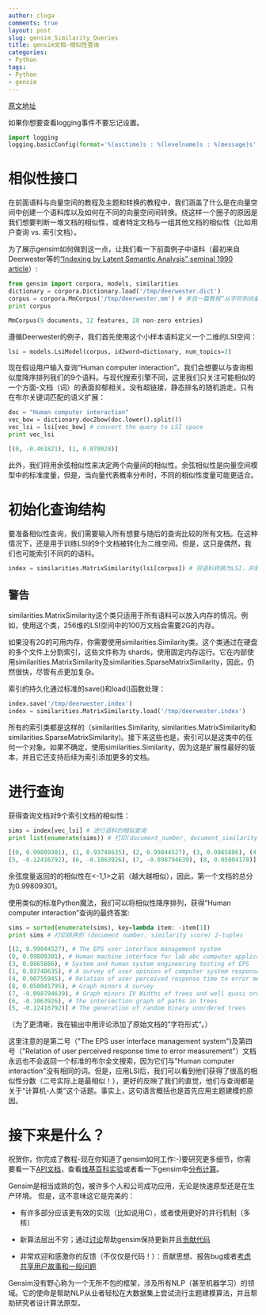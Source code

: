 ```yaml
---
author: cloga
comments: true
layout: post
slug: gensim_Similarity_Queries
title: gensim文档-相似性查询
categories:
- Python
tags:
- Python
- gensim
---
```

[原文地址]

如果你想要查看logging事件不要忘记设置。

```python
import logging
logging.basicConfig(format='%(asctime)s : %(levelname)s : %(message)s', level=logging.INFO)
```

# 相似性接口

在前面语料与向量空间的教程及主题和转换的教程中，我们涵盖了什么是在向量空间中创建一个语料库以及如何在不同的向量空间间转换。绕这样一个圈子的原因是我们想要判断一堆文档的相似性，或者特定文档与一组其他文档的相似性（比如用户查询 vs. 索引文档）。

为了展示gensim如何做到这一点，让我们看一下前面例子中语料（最初来自Deerwester等的[“Indexing by Latent Semantic Analysis” seminal 1990 article]）:

```python
from gensim import corpora, models, similarities
dictionary = corpora.Dictionary.load('/tmp/deerwester.dict')
corpus = corpora.MmCorpus('/tmp/deerwester.mm') # 来自一篇教程“从字符到向量”
print corpus

MmCorpus(9 documents, 12 features, 28 non-zero entries)
```

遵循Deerwester的例子，我们首先使用这个小样本语料定义一个二维的LSI空间：

```python
lsi = models.LsiModel(corpus, id2word=dictionary, num_topics=2)
```

现在假设用户输入查询“Human computer interaction”。我们会想要以与查询相似度降序排列我们的9个语料。与现代搜索引擎不同，这里我们只关注可能相似的一个方面-文档（词）的表面抑郁相关。没有超链接，静态排名的随机游走，只有在布尔关键词匹配的语义扩展：

```python
doc = "Human computer interaction"
vec_bow = dictionary.doc2bow(doc.lower().split())
vec_lsi = lsi[vec_bow] # convert the query to LSI space
print vec_lsi

[(0, -0.461821), (1, 0.070028)]
```
此外，我们将用余弦相似性来决定两个向量间的相似性。余弦相似性是向量空间模型中的标准度量，但是，当向量代表概率分布时，不同的相似性度量可能更适合。

# 初始化查询结构

要准备相似性查询，我们需要输入所有想要与随后的查询比较的所有文档。在这种情况下，还是用于训练LSI的9个文档被转化为二维空间。但是，这只是偶然，我们也可能索引不同的的语料。

```python
index = similarities.MatrixSimilarity(lsi[corpus]) # 将语料转换为LSI，并索引
```

## 警告

similarities.MatrixSimilarity这个类只适用于所有语料可以放入内存的情况。例如，使用这个类，256维的LSI空间中的100万文档会需要2G的内存。

如果没有2G的可用内存，你需要使用similarities.Similarity类。这个类通过在硬盘的多个文件上分割索引，这些文件称为 shards，使用固定内存运行。它在内部使用similarities.MatrixSimilarity及similarities.SparseMatrixSimilarity，因此，仍然很快，尽管有点更加复杂。

索引的持久化通过标准的save()和load()函数处理：

```python
index.save('/tmp/deerwester.index')
index = similarities.MatrixSimilarity.load('/tmp/deerwester.index')
```

所有的索引类都是这样的（similarities.Similarity, similarities.MatrixSimilarity和similarities.SparseMatrixSimilarity)。接下来这些也是，索引可以是这类中的任何一个对象。如果不确定，使用similarities.Similarity，因为这是扩展性最好的版本，并且它还支持后续为索引添加更多的文档。

# 进行查询

获得查询文档对9个索引文档的相似性：

```python
sims = index[vec_lsi] # 进行语料的相似查询
print list(enumerate(sims)) # 打印(document_number, document_similarity) 2-tuples

[(0, 0.99809301), (1, 0.93748635), (2, 0.99844527), (3, 0.9865886), (4, 0.90755945),
(5, -0.12416792), (6, -0.1063926), (7, -0.098794639), (8, 0.05004178)]
```

余弦度量返回的的相似性在<-1,1>之前（越大越相似），因此，第一个文档的总分为0.99809301。

使用类似的标准Python魔法，我们可以将相似性降序排列，获得“Human computer interaction”查询的最终答案:

```python
sims = sorted(enumerate(sims), key=lambda item: -item[1])
print sims # 打印排序的 (document number, similarity score) 2-tuples

[(2, 0.99844527), # The EPS user interface management system
(0, 0.99809301), # Human machine interface for lab abc computer applications
(3, 0.9865886), # System and human system engineering testing of EPS
(1, 0.93748635), # A survey of user opinion of computer system response time
(4, 0.90755945), # Relation of user perceived response time to error measurement
(8, 0.050041795), # Graph minors A survey
(7, -0.098794639), # Graph minors IV Widths of trees and well quasi ordering
(6, -0.1063926), # The intersection graph of paths in trees
(5, -0.12416792)] # The generation of random binary unordered trees
```

（为了更清晰，我在输出中用评论添加了原始文档的”字符形式”。）

这里注意的是第二号（"The EPS user interface management system")及第四号（"Relation of user perceived response time to error measurement"）文档永远也不会返回一个标准的布尔全文搜索，因为它们与"Human computer interaction"没有相同的词。但是，应用LSI后，我们可以看到他们获得了很高的相似性分数（二号实际上是最相似！），更好的反映了我们的直觉，他们与查询都是关于“计算机-人类”这个话题。事实上，这句语言概括也是首先应用主题建模的原因。

# 接下来是什么？

祝贺你，你完成了教程-现在你知道了gensim如何工作:-)要研究更多细节，你需要看一下[API文档]，查看[维基百科实验]或者看一下gensim中[分布计算]。


Gensim是相当成熟的包，被许多个人和公司成功应用，无论是快速原型还是在生产环境。
但是，这不意味这它是完美的：

- 有许多部分应该更有效的实现（比如说用C），或者使用更好的并行机制（多核）

- 新算法层出不穷；通过[讨论]帮助gensim保持更新并且[贡献代码]

- 非常欢迎和感激你的反馈（不仅仅是代码！）：贡献思想、报告bug或者[考虑共享用户故事和一般问题]

Gensim没有野心称为一个无所不包的框架，涉及所有NLP（甚至机器学习）的领域。它的使命是帮助NLP从业者轻松在大数据集上尝试流行主题建模算法，并且帮助研究者设计算法原型。

[原文地址]:http://radimrehurek.com/gensim/tut3.html
[“Indexing by Latent Semantic Analysis” seminal 1990 article]:http://www.cs.bham.ac.uk/~pxt/IDA/lsa_ind.pdf
[API文档]:http://radimrehurek.com/gensim/apiref.html
[维基百科实验]:http://radimrehurek.com/gensim/wiki.html
[分布计算]:http://radimrehurek.com/gensim/distributed.html
[讨论]:http://groups.google.com/group/gensim
[贡献代码]:https://github.com/piskvorky/gensim/wiki/Developer-page
[考虑共享用户故事和一般问题]:http://groups.google.com/group/gensim/topics
